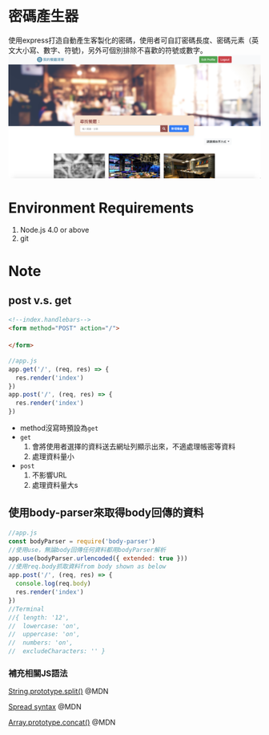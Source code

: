 # 密碼產生器
使用express打造自動產生客製化的密碼，使用者可自訂密碼長度、密碼元素（英文大小寫、數字、符號)，另外可個別排除不喜歡的符號或數字。
![main page](https://raw.githubusercontent.com/YunYuLo/restaurant_list/master/public/img/main.png)

# Environment Requirements
1. Node.js 4.0 or above
2. git

# Note
## post v.s. get
```HTML
<!--index.handlebars-->
<form method="POST" action="/">

</form>
```

```javascript
//app.js
app.get('/', (req, res) => {
  res.render('index')
})
app.post('/', (req, res) => {
  res.render('index')
})
```
 - method沒寫時預設為`get`
 - `get`
    1. 會將使用者選擇的資料送去網址列顯示出來，不適處理帳密等資料
    2. 處理資料量小
 - `post`
    1. 不影響URL
    2. 處理資料量大s

## 使用body-parser來取得body回傳的資料
```javascript
//app.js
const bodyParser = require('body-parser')
//使用use，無論body回傳任何資料都用bodyParser解析
app.use(bodyParser.urlencoded({ extended: true }))
//使用req.body抓取資料from body shown as below
app.post('/', (req, res) => {
  console.log(req.body)
  res.render('index')
})
//Terminal
//{ length: '12',
//  lowercase: 'on',
//  uppercase: 'on',
//  numbers: 'on',
//  excludeCharacters: '' }
```

### 補充相關JS語法

[String.prototype.split()](https://developer.mozilla.org/en-US/docs/Web/JavaScript/Reference/Global_Objects/String/split) @MDN

[Spread syntax](https://developer.mozilla.org/en-US/docs/Web/JavaScript/Reference/Operators/Spread_syntax) @MDN

[Array.prototype.concat()](https://developer.mozilla.org/en-US/docs/Web/JavaScript/Reference/Global_Objects/Array/concat) @MDN